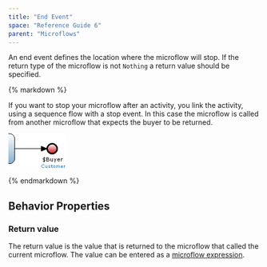 ```yaml
---
title: "End Event"
space: "Reference Guide 6"
parent: "Microflows"
---
```



An end event defines the location where the microflow will stop. If the return type of the microflow is not `Nothing` a return value should be specified.

<div class="alert alert-info">{% markdown %}

If you want to stop your microflow after an activity, you link the activity, using a sequence flow with a stop event. In this case the microflow is called from another microflow that expects the buyer to be returned.

![](attachments/819203/917940.png)

{% endmarkdown %}</div>

## Behavior Properties

### Return value

The return value is the value that is returned to the microflow that called the current microflow. The value can be entered as a [microflow expression](Microflow+Expressions).
